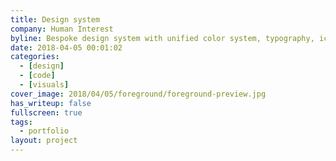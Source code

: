 ```yaml
---
title: Design system
company: Human Interest
byline: Bespoke design system with unified color system, typography, iconography, components, and UX patterns
date: 2018-04-05 00:01:02
categories:
  - [design]
  - [code]
  - [visuals]
cover_image: 2018/04/05/foreground/foreground-preview.jpg
has_writeup: false
fullscreen: true
tags:
  - portfolio
layout: project
---
```


<meta name="viewport" content="width=device-width, initial-scale=1.0, viewport-fit=cover">

<div class="foreground-project-page">
  <div class="foreground-project-container">
    <div class="foreground-project-column foreground-project-column--content">
     <div class="center-container" id="center-container">
        <!-- Content will be dynamically inserted here -->
     </div>
   </div>
    <div id="col-3" class="foreground-project-column foreground-project-column--aside">
     <div class="right-container" id="right-container">
      </div>
   </div>
  </div>
</div>

<link rel="stylesheet" href="/styles/_foreground.css">
<script src="/js/foreground.js"></script>
